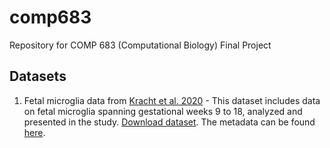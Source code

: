 # comp683
Repository for COMP 683 (Computational Biology) Final Project

## Datasets
1. Fetal microglia data from [Kracht et al. 2020](https://www.science.org/doi/10.1126/science.aba5906) - This dataset includes data on fetal microglia spanning gestational weeks 9 to 18, analyzed and presented in the study. [Download dataset](https://github.com/sneha-jaikumar/comp683/blob/main/adata_merge_fetuses_leiden.h5ad). The metadata can be found [here](https://github.com/sneha-jaikumar/comp683/blob/main/fetuses_metadata.xlsx).
